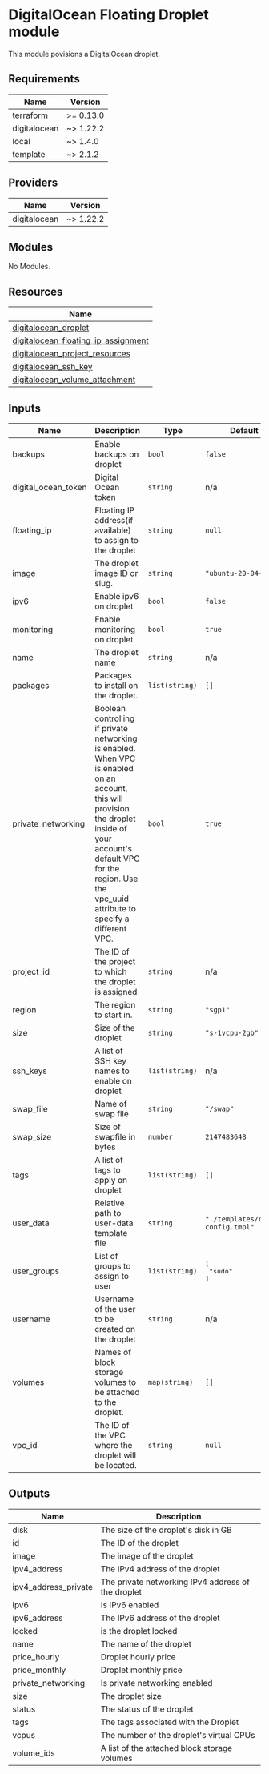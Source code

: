 # DigitalOcean Floating Droplet module

This module povisions a DigitalOcean droplet.

<!-- BEGINNING OF PRE-COMMIT-TERRAFORM DOCS HOOK -->
## Requirements

| Name | Version |
|------|---------|
| terraform | >= 0.13.0 |
| digitalocean | ~> 1.22.2 |
| local | ~> 1.4.0 |
| template | ~> 2.1.2 |

## Providers

| Name | Version |
|------|---------|
| digitalocean | ~> 1.22.2 |

## Modules

No Modules.

## Resources

| Name |
|------|
| [digitalocean_droplet](https://registry.terraform.io/providers/digitalocean/digitalocean/latest/docs/resources/droplet) |
| [digitalocean_floating_ip_assignment](https://registry.terraform.io/providers/digitalocean/digitalocean/latest/docs/resources/floating_ip_assignment) |
| [digitalocean_project_resources](https://registry.terraform.io/providers/digitalocean/digitalocean/latest/docs/resources/project_resources) |
| [digitalocean_ssh_key](https://registry.terraform.io/providers/digitalocean/digitalocean/latest/docs/data-sources/ssh_key) |
| [digitalocean_volume_attachment](https://registry.terraform.io/providers/digitalocean/digitalocean/latest/docs/resources/volume_attachment) |

## Inputs

| Name | Description | Type | Default | Required |
|------|-------------|------|---------|:--------:|
| backups | Enable backups on droplet | `bool` | `false` | no |
| digital\_ocean\_token | Digital Ocean token | `string` | n/a | yes |
| floating\_ip | Floating IP address(if available) to assign to the droplet | `string` | `null` | no |
| image | The droplet image ID or slug. | `string` | `"ubuntu-20-04-x64"` | no |
| ipv6 | Enable ipv6 on droplet | `bool` | `false` | no |
| monitoring | Enable monitoring on droplet | `bool` | `true` | no |
| name | The droplet name | `string` | n/a | yes |
| packages | Packages to install on the droplet. | `list(string)` | `[]` | no |
| private\_networking | Boolean controlling if private networking is enabled. When VPC is enabled on an account, this will provision the droplet inside of your account's default VPC for the region. Use the vpc\_uuid attribute to specify a different VPC. | `bool` | `true` | no |
| project\_id | The ID of the project to which the droplet is assigned | `string` | n/a | yes |
| region | The region to start in. | `string` | `"sgp1"` | no |
| size | Size of the droplet | `string` | `"s-1vcpu-2gb"` | no |
| ssh\_keys | A list of SSH key names to enable on droplet | `list(string)` | n/a | yes |
| swap\_file | Name of swap file | `string` | `"/swap"` | no |
| swap\_size | Size of swapfile in bytes | `number` | `2147483648` | no |
| tags | A list of tags to apply on droplet | `list(string)` | `[]` | no |
| user\_data | Relative path to user-data template file | `string` | `"./templates/cloud-config.tmpl"` | no |
| user\_groups | List of groups to assign to user | `list(string)` | <pre>[<br>  "sudo"<br>]</pre> | no |
| username | Username of the user to be created on the droplet | `string` | n/a | yes |
| volumes | Names of block storage volumes to be attached to the droplet. | `map(string)` | `[]` | no |
| vpc\_id | The ID of the VPC where the droplet will be located. | `string` | `null` | no |

## Outputs

| Name | Description |
|------|-------------|
| disk | The size of the droplet's disk in GB |
| id | The ID of the droplet |
| image | The image of the droplet |
| ipv4\_address | The IPv4 address of the droplet |
| ipv4\_address\_private | The private networking IPv4 address of the droplet |
| ipv6 | Is IPv6 enabled |
| ipv6\_address | The IPv6 address of the droplet |
| locked | is the droplet locked |
| name | The name of the droplet |
| price\_hourly | Droplet hourly price |
| price\_monthly | Droplet monthly price |
| private\_networking | Is private networking enabled |
| size | The droplet size |
| status | The status of the droplet |
| tags | The tags associated with the Droplet |
| vcpus | The number of the droplet's virtual CPUs |
| volume\_ids | A list of the attached block storage volumes |
<!-- END OF PRE-COMMIT-TERRAFORM DOCS HOOK -->
